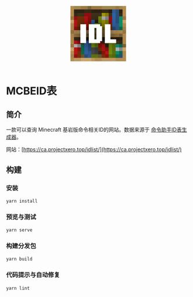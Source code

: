 <div align="center"><img width="30%" alt="icon" src="./icons/icon.png"></div>
<br />

# MCBEID表

## 简介
一款可以查询 Minecraft 基岩版命令相关ID的网站。数据来源于 [命令助手ID表生成器](https://github.com/XeroAlpha/caidlist)。

网站：[https://ca.projectxero.top/idlist/](https://ca.projectxero.top/idlist/)

## 构建

### 安装
```
yarn install
```

### 预览与测试
```
yarn serve
```

### 构建分发包
```
yarn build
```

### 代码提示与自动修复
```
yarn lint
```
